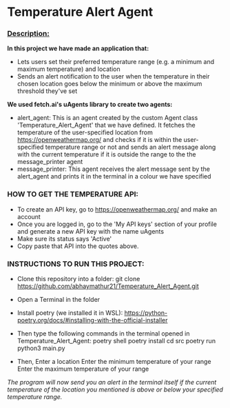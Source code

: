 <h1>Temperature Alert Agent</h1>

<h3><u>Description:</u></h3>

**In this project we have made an application that:**
- Lets users set their preferred temperature range (e.g. a minimum and maximum temperature) and location
- Sends an alert notification to the user when the temperature in their chosen location goes below the minimum or above the maximum threshold they've set

**We used fetch.ai's uAgents library to create two agents:**
-  alert_agent: This is an agent created by the custom Agent class 'Temperature_Alert_Agent' that we have defined. It fetches the temperature of the user-specified location from https://openweathermap.org/ and checks if it is within the user-specified temperature range or not and sends an alert message along with the current temperature if it is outside the range to the the message_printer agent
- message_printer: This agent receives the alert message sent by the alert_agent and prints it in the terminal in a colour we have specified

<h3>HOW TO GET THE TEMPERATURE API:</h3>

- To create an API key, go to https://openweathermap.org/ and make an account
- Once you are logged in, go to the 'My API keys' section of your profile and generate a new API key with the name uAgents
- Make sure its status says 'Active'
- Copy paste that API into the quotes above.

<h3>INSTRUCTIONS TO RUN THIS PROJECT:</h3>

- Clone this repository into a folder:
git clone https://github.com/abhaymathur21/Temperature_Alert_Agent.git

- Open a Terminal in the folder

- Install poetry (we installed it in WSL): https://python-poetry.org/docs/#installing-with-the-official-installer

- Then type the following commands in the terminal opened in Temperature_Alert_Agent:
poetry shell
poetry install 
cd src
poetry run python3 main.py

- Then,
Enter a location
Enter the minimum temperature of your range
Enter the maximum temperature of your range

*The program will now send you an alert in the terminal itself if the current temperature of the location you mentioned is above or below your specified temperature range.*


